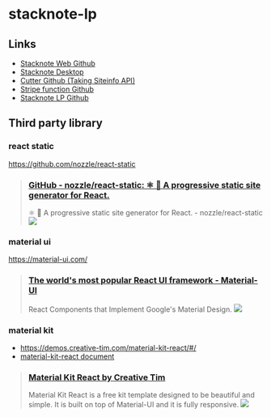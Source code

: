 # stacknote-lp

## Links

- [Stacknote Web Github](https://github.com/pildre/stacknote)
- [Stacknote Desktop](https://github.com/pildre/stacknote-desktop-app)
- [Cutter Github (Taking Siteinfo API)](https://github.com/pildre/cutter)
- [Stripe function Github](https://github.com/pildre/stacknote-stripe-function)
- [Stacknote LP Github](https://github.com/pildre/stacknote-lp)

## Third party library

### react static

https://github.com/nozzle/react-static

> ### [GitHub - nozzle\/react-static: ⚛️ 🚀 A progressive static site generator for React.](https://github.com/nozzle/react-static)
>
> ⚛️ 🚀 A progressive static site generator for React. - nozzle\/react-static
> ![](https://avatars2.githubusercontent.com/u/5400727?s=400&v=4)

### material ui

https://material-ui.com/

> ### [The world's most popular React UI framework - Material-UI](https://material-ui.com/)
>
> React Components that Implement Google's Material Design.
> ![](https://material-ui.com/static/brand.png)

### material kit

- https://demos.creative-tim.com/material-kit-react/#/
- [material-kit-react document](https://demos.creative-tim.com/material-kit-react/#/documentation/tutorial)

> ### [Material Kit React by Creative Tim](https://demos.creative-tim.com/material-kit-react/#/documentation/tutorial)
>
> Material Kit React is a free kit template designed to be beautiful and simple. It is built on top of Material-UI and it is fully responsive.
> ![](http://s3.amazonaws.com/creativetim_bucket/products/83/opt_mk_react_thumbnail.jpg)
